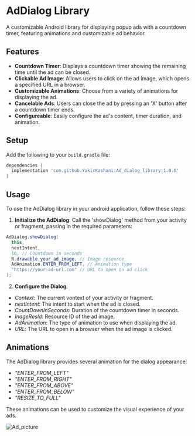 # AdDialog Library

A customizable Android library for displaying popup ads with a countdown timer, featuring animations and customizable ad behavior.

## Features

- **Countdown Timer**: Displays a countdown timer showing the remaining time until the ad can be closed.
- **Clickable Ad Image**: Allows users to click on the ad image, which opens a specified URL in a browser.
- **Customizable Animations**: Choose from a variety of animations for displaying the ad.
- **Cancelable Ads**: Users can close the ad by pressing an 'X' button after a countdown timer ends.
- **Configureable**: Easily configure the ad's content, timer duration, and animation.

## Setup

Add the following to your `build.gradle` file:

```groovy
dependencies {
  implementation 'com.github.YakirKashani:Ad_dialog_library:1.0.0'
}
```


## Usage

To use the AdDialog library in your android application, follow these steps:

1. **Initialize the AdDialog**: Call the 'showDialog' method from your activity or fragment, passing in the required parameters:


```Java
AdDialog.showDialog(
  this,
  nextIntent,
  10, // Countdown in seconds
  R.drawable.your_ad_image, // Image resource
  AdAnimation.ENTER_FROM_LEFT, // Animation type
  "https://your-ad-url.com" // URL to open on ad click
);
```

2. **Configure the Dialog**:

- *Context*: The current vontext of your activity or fragment.
- *nextIntent*: The intent to start when the ad is closed.
- *CountDownInSeconds*: Duration of the countdown timer in seconds.
- *InageResId*: Resource ID of the ad image.
- *AdAnimation*: The type of animation to use when displaying the ad.
- *URL*: The URL to open in a browser when the ad image is clicked.

## Animations

The AdDialog library provides several animation for the dialog appearance:

- *"ENTER_FROM_LEFT"*
- *"ENTER_FROM_RIGHT"*
- *"ENTER_FROM_ABOVE"*
- *"ENTER_FROM_BELOW"*
- *"RESIZE_TO_FULL"*

These animations can be used to customize the visual experience of your ads.

![Ad_picture](https://github.com/user-attachments/assets/1f80c66c-ab8e-46b8-83eb-be8a543c95a7)

